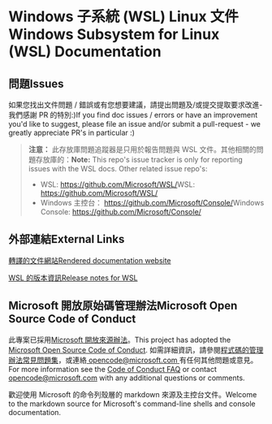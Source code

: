 # <a name="windows-subsystem-for-linux-wsl-documentation"></a><span data-ttu-id="a3444-101">Windows 子系統 (WSL) Linux 文件</span><span class="sxs-lookup"><span data-stu-id="a3444-101">Windows Subsystem for Linux (WSL) Documentation</span></span>

## <a name="issues"></a><span data-ttu-id="a3444-102">問題</span><span class="sxs-lookup"><span data-stu-id="a3444-102">Issues</span></span>
<span data-ttu-id="a3444-103">如果您找出文件問題 / 錯誤或有您想要建議，請提出問題及/或提交提取要求改進-我們感謝 PR 的特別:)</span><span class="sxs-lookup"><span data-stu-id="a3444-103">If you find doc issues / errors or have an improvement you'd like to suggest, please file an issue and/or submit a pull-request - we greatly appreciate PR's in particular :)</span></span>

> <span data-ttu-id="a3444-104">**注意：** 此存放庫問題追蹤器是只用於報告問題與 WSL 文件。其他相關的問題存放庫的：</span><span class="sxs-lookup"><span data-stu-id="a3444-104">**Note:** This repo's issue tracker is only for reporting issues with the WSL docs. Other related issue repo's:</span></span>
> * <span data-ttu-id="a3444-105">WSL: https://github.com/Microsoft/WSL/</span><span class="sxs-lookup"><span data-stu-id="a3444-105">WSL: https://github.com/Microsoft/WSL/</span></span>
> * <span data-ttu-id="a3444-106">Windows 主控台： https://github.com/Microsoft/Console/</span><span class="sxs-lookup"><span data-stu-id="a3444-106">Windows Console: https://github.com/Microsoft/Console/</span></span>

## <a name="external-links"></a><span data-ttu-id="a3444-107">外部連結</span><span class="sxs-lookup"><span data-stu-id="a3444-107">External Links</span></span>

[<span data-ttu-id="a3444-108">轉譯的文件網站</span><span class="sxs-lookup"><span data-stu-id="a3444-108">Rendered documentation website</span></span>](https://docs.microsoft.com/windows/wsl/) 

[<span data-ttu-id="a3444-109">WSL 的版本資訊</span><span class="sxs-lookup"><span data-stu-id="a3444-109">Release notes for WSL</span></span>](https://docs.microsoft.com/en-us/windows/wsl/release-notes)

## <a name="microsoft-open-source-code-of-conduct"></a><span data-ttu-id="a3444-110">Microsoft 開放原始碼管理辦法</span><span class="sxs-lookup"><span data-stu-id="a3444-110">Microsoft Open Source Code of Conduct</span></span>

<span data-ttu-id="a3444-111">此專案已採用[Microsoft 開放來源辦法](https://opensource.microsoft.com/codeofconduct/)。</span><span class="sxs-lookup"><span data-stu-id="a3444-111">This project has adopted the [Microsoft Open Source Code of Conduct](https://opensource.microsoft.com/codeofconduct/).</span></span>
<span data-ttu-id="a3444-112">如需詳細資訊，請參閱[程式碼的管理辦法常見問題集](https://opensource.microsoft.com/codeofconduct/faq/)，或連絡[ opencode@microsoft.com ](mailto:opencode@microsoft.com)有任何其他問題或意見。</span><span class="sxs-lookup"><span data-stu-id="a3444-112">For more information see the [Code of Conduct FAQ](https://opensource.microsoft.com/codeofconduct/faq/) or contact [opencode@microsoft.com](mailto:opencode@microsoft.com) with any additional questions or comments.</span></span>

<span data-ttu-id="a3444-113">歡迎使用 Microsoft 的命令列殼層的 markdown 來源及主控台文件。</span><span class="sxs-lookup"><span data-stu-id="a3444-113">Welcome to the markdown source for Microsoft's command-line shells and console documentation.</span></span>
